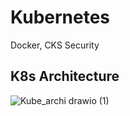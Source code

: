 # Kubernetes
Docker, CKS Security

## K8s Architecture

![Kube_archi drawio (1)](https://user-images.githubusercontent.com/85803918/159068820-e245749a-efb9-4abe-a2a9-dd25a2479e31.svg)
